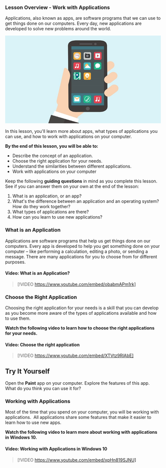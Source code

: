 ### Lesson Overview - Work with Applications
Applications, also known as apps, are software programs that we can use to get things done on our computers. Every day, new applications are developed to solve new problems around the world.

![Illustration of various applications on a mobile device](../media/Applications_Illustration.jpg)

In this lesson, you'll learn more about apps, what types of applications you can use, and how to work with applications on your computer.

**By the end of this lesson, you will be able to:**

*   Describe the concept of an application.
*   Choose the right application for your needs.
*   Understand the similarities between different applications.
*   Work with applications on your computer

Keep the following **guiding questions** in mind as you complete this lesson. See if you can answer them on your own at the end of the lesson:

1.  What is an application, or an app?
2.  What's the difference between an application and an operating system? How do they work together?
3.  What types of applications are there?
4.  How can you learn to use new applications?

### What is an Application
Applications are software programs that help us get things done on our computers. Every app is developed to help you get something done on your computer – like performing a calculation, editing a photo, or sending a message. There are many applications for you to choose from for different purposes.

#### Video: What is an Application?
> [!VIDEO https://www.youtube.com/embed/obabmAPm1rk]

### Choose the Right Application
Choosing the right application for your needs is a skill that you can develop as you become more aware of the types of applications available and how to use them. 

**Watch the following video to learn how to choose the right applications for your needs.**

#### Video: Choose the right application
> [!VIDEO https://www.youtube.com/embed/XTVtz9RlAbE]

## Try It Yourself

Open the **Paint** app on your computer. Explore the features of this app.  What do you think you can use it for?

### Working with Applications
Most of the time that you spend on your computer, you will be working with applications.  All applications share some features that make it easier to learn how to use new apps.

**Watch the following video to learn more about working with applications in Windows 10.**

#### Video: Working with Applications in Windows 10
> [!VIDEO https://www.youtube.com/embed/xpHn819SJNU]